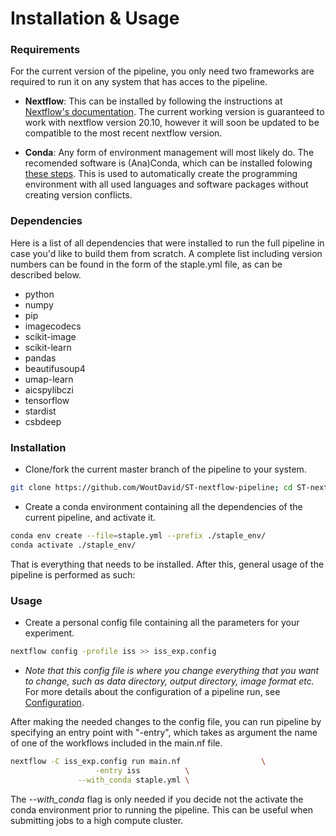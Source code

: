 # Installation & Usage

### Requirements
For the current version of the pipeline, you only need two frameworks are required to run it on any system that has acces to the pipeline.

- **Nextflow**: This can be installed by following the instructions at [Nextflow's documentation](https://www.nextflow.io/docs/latest/getstarted.html).
The current working version is guaranteed to work with nextflow version 20.10, however it will soon be updated to be compatible to the most recent nextflow version.

- **Conda**: Any form of environment management will most likely do. The recomended software is (Ana)Conda, which can be installed folowing [these steps](https://conda.io/projects/conda/en/latest/user-guide/install/index.html).  This is used to automatically create the programming environment with all used languages and software packages without creating version conflicts.


### Dependencies
Here is a list of all dependencies that were installed to run the full pipeline in case you'd like to build them from scratch.
A complete list including version numbers can be found in the form of the staple.yml file, as can be described below.
- python
- numpy
- pip
- imagecodecs
- scikit-image
- scikit-learn
- pandas
- beautifusoup4
- umap-learn
- aicspylibczi
- tensorflow
- stardist
- csbdeep

### Installation

- Clone/fork the current master branch of the pipeline to your system.
 ```bash
git clone https://github.com/WoutDavid/ST-nextflow-pipeline; cd ST-nextflow-pipeline
  ```
- Create a conda environment containing all the dependencies of the current pipeline, and activate it.
 ```bash
conda env create --file=staple.yml --prefix ./staple_env/
conda activate ./staple_env/
  ```

That is everything that needs to be installed. After this, general usage of the pipeline is performed as such:

### Usage
- Create a personal config file containing all the parameters for your experiment. 
 ```bash
nextflow config -profile iss >> iss_exp.config
  ```
- *Note that this config file is where you change everything that you want to change, such as data directory, output directory, image format etc.*
For more details about the configuration of a pipeline run, see [Configuration](configuration.md).

 After making the needed changes to the config file, you can run pipeline by specifying an entry point with "-entry", which takes as argument the name of one of the workflows included in the main.nf file.  


 ```bash
nextflow -C iss_exp.config run main.nf	                \
			        -entry iss	        \
				--with_conda staple.yml	\
```

The *--with_conda* flag is only needed if you decide not the activate the conda environment prior to running the pipeline. This can be useful when submitting jobs to a high compute cluster.



